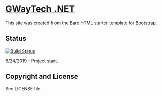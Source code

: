 # [GWayTech .NET](http://gallowaytech.com/gwaytech/welcome.html)

This site was created from the [Bare](http://startbootstrap.com/template-overviews/bare/) HTML starter template for [Bootstrap](http://getbootstrap.com/).

## Status
[![Build Status](https://semaphoreci.com/api/v1/gwaytech/bootstrap-bare/branches/master/shields_badge.svg)](https://semaphoreci.com/gwaytech/bootstrap-bare)

6/24/2019 - Project start.

## Copyright and License

See LICENSE file.
